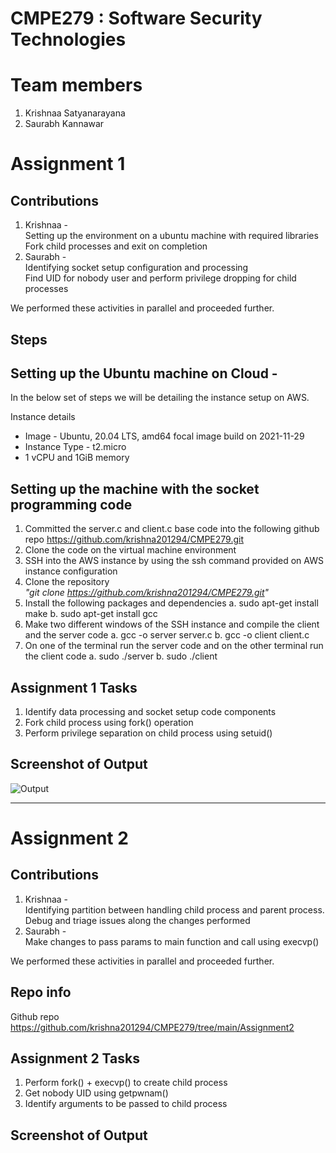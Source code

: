 # CMPE279 : Software Security Technologies

# Team members
1. Krishnaa Satyanarayana
2. Saurabh Kannawar

# Assignment 1

## Contributions
1. Krishnaa - <br>
    Setting up the environment on a ubuntu machine with required libraries <br>
    Fork child processes and exit on completion 
2. Saurabh - <br>
    Identifying socket setup configuration and processing <br>
    Find UID for nobody user and perform privilege dropping for child processes
    
We performed these activities in parallel and proceeded further.

## Steps

<h2> Setting up the Ubuntu machine on Cloud - </h2>

In the below set of steps we will be detailing the instance setup on AWS.

Instance details

* Image - Ubuntu, 20.04 LTS, amd64 focal image build on 2021-11-29
* Instance Type - t2.micro
* 1 vCPU and 1GiB memory

<h2> Setting up the machine with the socket programming code </h2>

1. Committed the server.c and client.c base code into the following github repo https://github.com/krishna201294/CMPE279.git </i> 
2. Clone the code on the virtual machine environment
3. SSH into the AWS instance by using the ssh command provided on AWS instance configuration
4. Clone the repository <br><i> "git clone https://github.com/krishna201294/CMPE279.git" </i>
5. Install the following packages and dependencies 
    a. sudo apt-get install make
    b. sudo apt-get install gcc
6. Make two different windows of the SSH instance and compile the client and the server code
    a. gcc -o server server.c
    b. gcc -o client client.c
7. On one of the terminal run the server code and on the other terminal run the client code
    a. sudo ./server
    b. sudo ./client
  
## Assignment 1 Tasks
1. Identify data processing and socket setup code components
2. Fork child process using fork() operation
3. Perform privilege separation on child process using setuid() 

    
## Screenshot of Output

![Output](https://user-images.githubusercontent.com/9292835/163663691-21080607-ec7e-4323-ac91-cccc670266a7.jpeg)

<hr style="width:100%;text-align:left;margin-left:0">

# Assignment 2

## Contributions
1. Krishnaa - <br>
    Identifying partition between handling child process and parent process.
    Debug and triage issues along the changes performed
2. Saurabh - <br>
    Make changes to pass params to main function and call using execvp()
    
We performed these activities in parallel and proceeded further.

## Repo info
Github repo https://github.com/krishna201294/CMPE279/tree/main/Assignment2 </i> 

## Assignment 2 Tasks
1. Perform fork() + execvp() to create child process
2. Get nobody UID using getpwnam()
3. Identify arguments to be passed to child process

## Screenshot of Output

    
